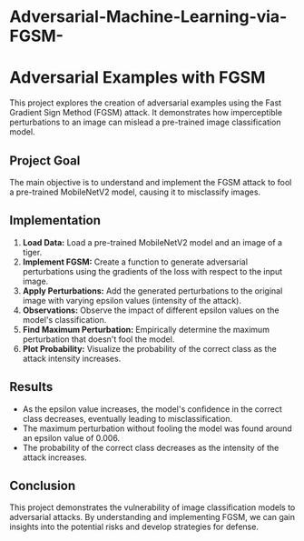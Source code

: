 # Adversarial-Machine-Learning-via-FGSM-

# Adversarial Examples with FGSM

This project explores the creation of adversarial examples using the Fast Gradient Sign Method (FGSM) attack. It demonstrates how imperceptible perturbations to an image can mislead a pre-trained image classification model.

## Project Goal

The main objective is to understand and implement the FGSM attack to fool a pre-trained MobileNetV2 model, causing it to misclassify images.

## Implementation

1. **Load Data:** Load a pre-trained MobileNetV2 model and an image of a tiger.
2. **Implement FGSM:** Create a function to generate adversarial perturbations using the gradients of the loss with respect to the input image.
3. **Apply Perturbations:** Add the generated perturbations to the original image with varying epsilon values (intensity of the attack).
4. **Observations:** Observe the impact of different epsilon values on the model's classification.
5. **Find Maximum Perturbation:** Empirically determine the maximum perturbation that doesn't fool the model.
6. **Plot Probability:** Visualize the probability of the correct class as the attack intensity increases.


## Results

- As the epsilon value increases, the model's confidence in the correct class decreases, eventually leading to misclassification.
- The maximum perturbation without fooling the model was found around an epsilon value of 0.006.
- The probability of the correct class decreases as the intensity of the attack increases.


## Conclusion

This project demonstrates the vulnerability of image classification models to adversarial attacks. By understanding and implementing FGSM, we can gain insights into the potential risks and develop strategies for defense.
